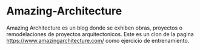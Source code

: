 # Amazing-Architecture
Amazing Architecture es un blog donde se exhiben obras, proyectos o remodelaciones de proyectos arquitectonicos. 
Este es un clon de la pagina https://www.amazingarchitecture.com/ como ejercicio de entrenamiento.
